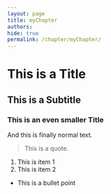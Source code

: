 ```yaml
---
layout: page
title: myChapter
authors:
hide: true
permalink: /chapter/myChapter/
---
```


# This is a Title #
## This is a Subtitle ##
### This is an even smaller Title ###

And this is finally normal text.

> This is a quote.

1. This is item 1
2. This is item 2

- This is a bullet point
